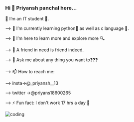 ### Hi 👋 Priyansh panchal here...

<!--
**priyansh-13/priyansh-13** is a ✨ _special_ ✨ repository because its `README.md` (this file) appears on your GitHub profile.

Here are some ideas to get you started:

--> 🔭 I’m an IT student 🧧.

--> 🌱 I’m currently learning python🐍 as well as c language 📖.

--> 👯 I’m here to learn more and explore more 🔍.

--> 🤔 A friend in need is friend indeed.

--> 💬 Ask me about any thing you want to❓❓❓

--> 📫 How to reach me: 

--> insta->@_priyansh__13

--> twitter ->@priyans18600265

--> ⚡ Fun fact: I don't work 17 hrs a day 💪


![coding](https://user-images.githubusercontent.com/105069366/170810667-5fdcdce3-97f4-4c8a-98ce-b49fa05054a7.gif)
